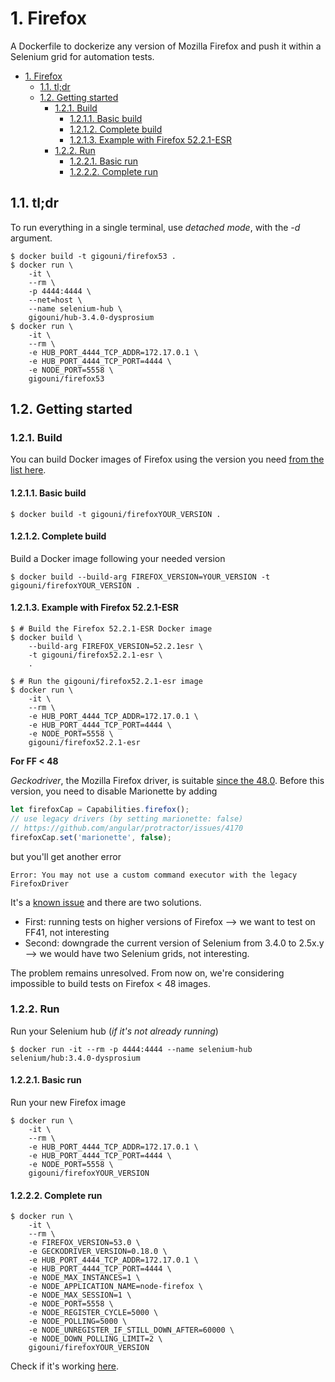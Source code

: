 # 1. Firefox

A Dockerfile to dockerize any version of Mozilla Firefox and push it within a Selenium grid for automation tests.

<!-- TOC -->

- [1. Firefox](#1-firefox)
    - [1.1. tl;dr](#11-tldr)
    - [1.2. Getting started](#12-getting-started)
        - [1.2.1. Build](#121-build)
            - [1.2.1.1. Basic build](#1211-basic-build)
            - [1.2.1.2. Complete build](#1212-complete-build)
            - [1.2.1.3. Example with Firefox 52.2.1-ESR](#1213-example-with-firefox-5221-esr)
        - [1.2.2. Run](#122-run)
            - [1.2.2.1. Basic run](#1221-basic-run)
            - [1.2.2.2. Complete run](#1222-complete-run)

<!-- /TOC -->

## 1.1. tl;dr

To run everything in a single terminal, use _detached mode_, with the _-d_ argument.

```shell
$ docker build -t gigouni/firefox53 .
$ docker run \
    -it \
    --rm \
    -p 4444:4444 \
    --net=host \
    --name selenium-hub \
    gigouni/hub-3.4.0-dysprosium
$ docker run \
    -it \
    --rm \
    -e HUB_PORT_4444_TCP_ADDR=172.17.0.1 \
    -e HUB_PORT_4444_TCP_PORT=4444 \
    -e NODE_PORT=5558 \
    gigouni/firefox53
```

## 1.2. Getting started

### 1.2.1. Build

You can build Docker images of Firefox using the version you need [from the list here](https://ftp.mozilla.org/pub/firefox/releases/).

#### 1.2.1.1. Basic build

```shell
$ docker build -t gigouni/firefoxYOUR_VERSION .
```

#### 1.2.1.2. Complete build

Build a Docker image following your needed version

```shell
$ docker build --build-arg FIREFOX_VERSION=YOUR_VERSION -t gigouni/firefoxYOUR_VERSION .
```

#### 1.2.1.3. Example with Firefox 52.2.1-ESR

```shell
$ # Build the Firefox 52.2.1-ESR Docker image
$ docker build \
    --build-arg FIREFOX_VERSION=52.2.1esr \
    -t gigouni/firefox52.2.1-esr \
    .

$ # Run the gigouni/firefox52.2.1-esr image
$ docker run \
    -it \
    --rm \
    -e HUB_PORT_4444_TCP_ADDR=172.17.0.1 \
    -e HUB_PORT_4444_TCP_PORT=4444 \
    -e NODE_PORT=5558 \
    gigouni/firefox52.2.1-esr
```

__For FF < 48__

_Geckodriver_, the Mozilla Firefox driver, is suitable [since the 48.0](https://github.com/mozilla/geckodriver/issues/85). Before this version, you need to disable Marionette by adding

```javascript
let firefoxCap = Capabilities.firefox();
// use legacy drivers (by setting marionette: false)
// https://github.com/angular/protractor/issues/4170
firefoxCap.set('marionette', false);
```

but you'll get another error

```shell
Error: You may not use a custom command executor with the legacy FirefoxDriver
```

It's a [known issue](https://stackoverflow.com/questions/42220507/protractor-cant-run-in-firefox-works-fine-in-chrome/42430278#42430278) and there are two solutions.

- First: running tests on higher versions of Firefox --> we want to test on FF41, not interesting
- Second: downgrade the current version of Selenium from 3.4.0 to 2.5x.y --> we would have two Selenium grids, not interesting.

The problem remains unresolved. From now on, we're considering impossible to build tests on Firefox < 48 images.

### 1.2.2. Run

Run your Selenium hub (_if it's not already running_)

```shell
$ docker run -it --rm -p 4444:4444 --name selenium-hub selenium/hub:3.4.0-dysprosium
```

#### 1.2.2.1. Basic run

Run your new Firefox image

```shell
$ docker run \
    -it \
    --rm \
    -e HUB_PORT_4444_TCP_ADDR=172.17.0.1 \
    -e HUB_PORT_4444_TCP_PORT=4444 \
    -e NODE_PORT=5558 \
    gigouni/firefoxYOUR_VERSION
```

#### 1.2.2.2. Complete run

```shell
$ docker run \
    -it \
    --rm \
    -e FIREFOX_VERSION=53.0 \
    -e GECKODRIVER_VERSION=0.18.0 \
    -e HUB_PORT_4444_TCP_ADDR=172.17.0.1 \
    -e HUB_PORT_4444_TCP_PORT=4444 \
    -e NODE_MAX_INSTANCES=1 \
    -e NODE_APPLICATION_NAME=node-firefox \
    -e NODE_MAX_SESSION=1 \
    -e NODE_PORT=5558 \
    -e NODE_REGISTER_CYCLE=5000 \
    -e NODE_POLLING=5000 \
    -e NODE_UNREGISTER_IF_STILL_DOWN_AFTER=60000 \
    -e NODE_DOWN_POLLING_LIMIT=2 \
    gigouni/firefoxYOUR_VERSION
```

Check if it's working [here](http://localhost:4444/grid/console).
